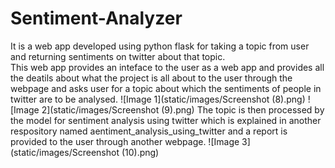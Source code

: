 # Sentiment-Analyzer
It is a web app developed using python flask for taking a topic from user and returning sentiments on twitter about that topic.  
This web app provides an inteface to the user as a web app and provides all the deatils about what the project is all about to the user through the webpage and asks user for a topic about which the sentiments of people in twitter are to be analysed.
![Image 1](static/images/Screenshot (8).png)
![Image 2](static/images/Screenshot (9).png)
The topic is then processed by the model for sentiment analysis using twitter which is explained in another respository named aentiment_analysis_using_twitter and a report is provided to the user through another webpage.
![Image 3](static/images/Screenshot (10).png)
